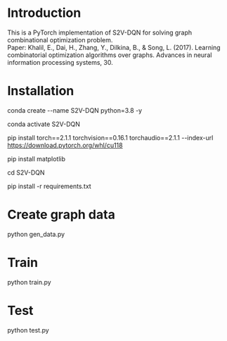 # Introduction
This is a PyTorch implementation of S2V-DQN for solving graph combinational optimization problem.  
Paper: Khalil, E., Dai, H., Zhang, Y., Dilkina, B., & Song, L. (2017). Learning combinatorial optimization algorithms over graphs. Advances in neural information processing systems, 30.

# Installation  
conda create --name S2V-DQN python=3.8 -y

conda activate S2V-DQN

pip install torch==2.1.1 torchvision==0.16.1 torchaudio==2.1.1 --index-url https://download.pytorch.org/whl/cu118

pip install matplotlib

cd S2V-DQN

pip install -r requirements.txt

# Create graph data
python gen_data.py

# Train
python train.py

# Test
python test.py



